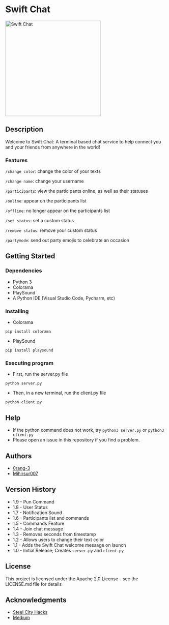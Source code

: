 # Swift Chat
<img src="https://i.imgur.com/Xljxlw6.png" alt="Swift Chat" width="300"/>


## Description

Welcome to Swift Chat: A terminal based chat service to help connect you and your friends from anywhere in the world!
### Features
`/change color`: change the color of your texts

`/change name`: change your username

`/participants`: view the participants online, as well as their statuses

`/online`: appear on the participants list

`/offline`: no longer appear on the participants list

`/set status`: set a custom status 

`/remove status`: remove your custom status

`/partymode`: send out party emojis to celebrate an occasion
## Getting Started

### Dependencies

* Python 3
* Colorama
* PlaySound
* A Python IDE (Visual Studio Code, Pycharm, etc)

### Installing

* Colorama
```
pip install colorama
```
* PlaySound
```
pip install playsound
```

### Executing program

* First, run the server.py file
```
python server.py
```
* Then, in a new terminal, run the client.py file
```
python client.py
```

## Help

* If the python command does not work, try `python3 server.py` or `python3 client.py`
* Please open an issue in this repository if you find a problem.


## Authors

* [0rang-3](https://github.com/0rang-3)
* [Mihirsur007](https://github.com/mihirsur007)

## Version History

* 1.9 - Pun Command
* 1.8 - User Status
* 1.7 - Notification Sound
* 1.6 - Participants list and commands
* 1.5 - Commands Feature
* 1.4 - Join chat message
* 1.3 - Removes seconds from timestamp
* 1.2 - Allows users to change their text color
* 1.1 - Adds the Swift Chat welcome message on launch
* 1.0 - Initial Release; Creates `server.py` and `client.py`

## License

This project is licensed under the Apache 2.0 License - see the LICENSE.md file for details

## Acknowledgments
* [Steel City Hacks](https://www.steelcitycodes.org)
* [Medium](https://medium.com/@itylergarrett.tag/find-and-replace-in-a-csv-using-python-f983f950acfb)
